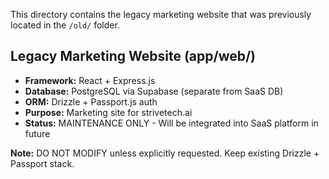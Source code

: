 This directory contains the legacy marketing website that was previously located in the `/old/` folder.

## Legacy Marketing Website (app/web/)

- **Framework:** React + Express.js
- **Database:** PostgreSQL via Supabase (separate from SaaS DB)
- **ORM:** Drizzle + Passport.js auth
- **Purpose:** Marketing site for strivetech.ai
- **Status:** MAINTENANCE ONLY - Will be integrated into SaaS platform in future

**Note:** DO NOT MODIFY unless explicitly requested. Keep existing Drizzle + Passport stack.
